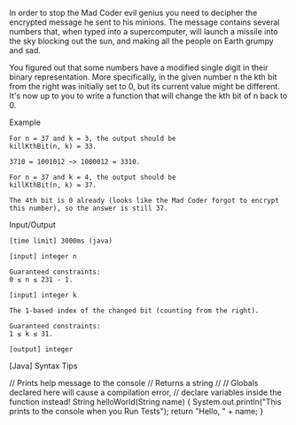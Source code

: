 In order to stop the Mad Coder evil genius you need to decipher the encrypted message he sent to his minions. The message contains several numbers that, when typed into a supercomputer, will launch a missile into the sky blocking out the sun, and making all the people on Earth grumpy and sad.

You figured out that some numbers have a modified single digit in their binary representation. More specifically, in the given number n the kth bit from the right was initially set to 0, but its current value might be different. It's now up to you to write a function that will change the kth bit of n back to 0.

Example

    For n = 37 and k = 3, the output should be
    killKthBit(n, k) = 33.

    3710 = 1001012 ~> 1000012 = 3310.

    For n = 37 and k = 4, the output should be
    killKthBit(n, k) = 37.

    The 4th bit is 0 already (looks like the Mad Coder forgot to encrypt this number), so the answer is still 37.

Input/Output

    [time limit] 3000ms (java)

    [input] integer n

    Guaranteed constraints:
    0 ≤ n ≤ 231 - 1.

    [input] integer k

    The 1-based index of the changed bit (counting from the right).

    Guaranteed constraints:
    1 ≤ k ≤ 31.

    [output] integer

[Java] Syntax Tips

// Prints help message to the console
// Returns a string
// 
// Globals declared here will cause a compilation error,
// declare variables inside the function instead!
String helloWorld(String name) {
    System.out.println("This prints to the console when you Run Tests");
    return "Hello, " + name;
}


